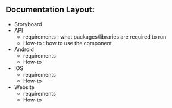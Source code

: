 ## Documentation Layout:
* Storyboard
* API
  * requirements : what packages/libraries are required to run
  * How-to : how to use the component
* Android
  * requirements
  * How-to
* IOS
  * requirements
  * How-to
* Website
  * requirements
  * How-to
